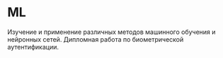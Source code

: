 # ML
Изучение и применение различных методов машинного обучения и нейронных сетей.
Дипломная работа по биометрической аутентификации.
